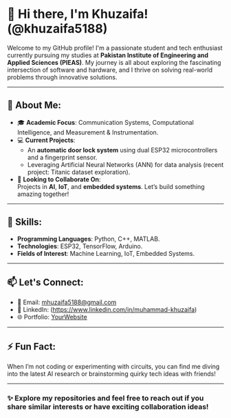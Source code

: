 # 👋 Hi there, I'm Khuzaifa! (@khuzaifa5188)

Welcome to my GitHub profile! I'm a passionate student and tech enthusiast currently pursuing my studies at **Pakistan Institute of Engineering and Applied Sciences (PIEAS)**. My journey is all about exploring the fascinating intersection of software and hardware, and I thrive on solving real-world problems through innovative solutions.

---

## 🌟 About Me:
- 🎓 **Academic Focus**: Communication Systems, Computational Intelligence, and Measurement & Instrumentation.
- 💻 **Current Projects**:  
  - An **automatic door lock system** using dual ESP32 microcontrollers and a fingerprint sensor.  
  - Leveraging Artificial Neural Networks (ANN) for data analysis (recent project: Titanic dataset exploration).
- 🤝 **Looking to Collaborate On**:  
  Projects in **AI**, **IoT**, and **embedded systems**. Let’s build something amazing together!  

---

## 🎯 Skills:
- **Programming Languages**: Python, C++, MATLAB.  
- **Technologies**: ESP32, TensorFlow, Arduino.  
- **Fields of Interest**: Machine Learning, IoT, Embedded Systems.

---

## 📫 Let's Connect:
- 📧 Email: [mhuzaifa5188@gmail.com](mailto:YourEmail@example.com)  
- 💼 LinkedIn: (https://www.linkedin.com/in/muhammad-khuzaifa)  
- 🌐 Portfolio: [YourWebsite](https://yourportfolio.com)  

---

## ⚡ Fun Fact:
When I’m not coding or experimenting with circuits, you can find me diving into the latest AI research or brainstorming quirky tech ideas with friends!

---

### ✨ Explore my repositories and feel free to reach out if you share similar interests or have exciting collaboration ideas!
